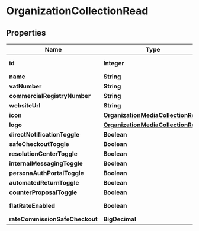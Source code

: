 

# OrganizationCollectionRead



## Properties

| Name | Type | Description | Notes |
|------------ | ------------- | ------------- | -------------|
|**id** | **Integer** |  |  [optional] [readonly] |
|**name** | **String** |  |  [optional] |
|**vatNumber** | **String** |  |  [optional] |
|**commercialRegistryNumber** | **String** |  |  [optional] |
|**websiteUrl** | **String** |  |  [optional] |
|**icon** | [**OrganizationMediaCollectionRead**](OrganizationMediaCollectionRead.md) |  |  [optional] |
|**logo** | [**OrganizationMediaCollectionRead**](OrganizationMediaCollectionRead.md) |  |  [optional] |
|**directNotificationToggle** | **Boolean** |  |  |
|**safeCheckoutToggle** | **Boolean** |  |  |
|**resolutionCenterToggle** | **Boolean** |  |  |
|**internalMessagingToggle** | **Boolean** |  |  |
|**personaAuthPortalToggle** | **Boolean** |  |  |
|**automatedReturnToggle** | **Boolean** |  |  |
|**counterProposalToggle** | **Boolean** |  |  |
|**flatRateEnabled** | **Boolean** |  |  [optional] [readonly] |
|**rateCommissionSafeCheckout** | **BigDecimal** |  |  |



